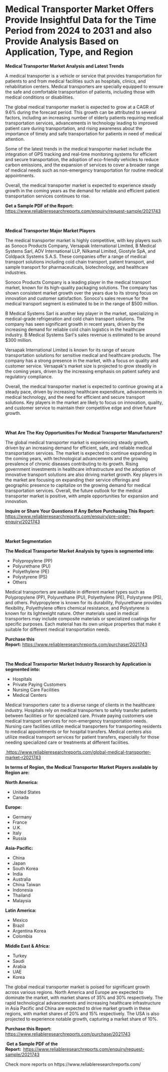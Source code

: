 <p><h1>Medical Transporter Market Offers Provide Insightful Data for the Time Period from 2024 to 2031 and also Provide Analysis Based on Application, Type, and Region</h1></p><p><strong>Medical Transporter Market Analysis and Latest Trends</strong></p>
<p><p>A medical transporter is a vehicle or service that provides transportation for patients to and from medical facilities such as hospitals, clinics, and rehabilitation centers. Medical transporters are specially equipped to ensure the safe and comfortable transportation of patients, including those with medical conditions or disabilities.</p><p>The global medical transporter market is expected to grow at a CAGR of 9.6% during the forecast period. This growth can be attributed to several factors, including an increasing number of elderly patients requiring medical transportation services, advancements in technology leading to improved patient care during transportation, and rising awareness about the importance of timely and safe transportation for patients in need of medical attention.</p><p>Some of the latest trends in the medical transporter market include the integration of GPS tracking and real-time monitoring systems for efficient and secure transportation, the adoption of eco-friendly vehicles to reduce carbon emissions, and the expansion of services to cover a broader range of medical needs such as non-emergency transportation for routine medical appointments.</p><p>Overall, the medical transporter market is expected to experience steady growth in the coming years as the demand for reliable and efficient patient transportation services continues to rise.</p></p>
<p><strong>Get a Sample PDF of the Report:&nbsp;</strong> <a href="https://www.reliableresearchreports.com/enquiry/request-sample/2021743">https://www.reliableresearchreports.com/enquiry/request-sample/2021743</a></p>
<p>&nbsp;</p>
<p><strong>Medical Transporter Major Market Players</strong></p>
<p><p>The medical transporter market is highly competitive, with key players such as Sonoco Products Company, Versapak International Limited, B Medical Systems Sarl, AOV International LLP, Nilkamal Limited, Giostyle SpA, and Coldpack Systems S.A.S. These companies offer a range of medical transport solutions including cold chain transport, patient transport, and sample transport for pharmaceuticals, biotechnology, and healthcare industries.</p><p>Sonoco Products Company is a leading player in the medical transport market, known for its high-quality packaging solutions. The company has shown consistent market growth over the years due to its strong focus on innovation and customer satisfaction. Sonoco's sales revenue for the medical transport segment is estimated to be in the range of $500 million.</p><p>B Medical Systems Sarl is another key player in the market, specializing in medical-grade refrigeration and cold chain transport solutions. The company has seen significant growth in recent years, driven by the increasing demand for reliable cold chain logistics in the healthcare industry. B Medical Systems Sarl's sales revenue is estimated to be around $300 million.</p><p>Versapak International Limited is known for its range of secure transportation solutions for sensitive medical and healthcare products. The company has a strong presence in the market, with a focus on quality and customer service. Versapak's market size is projected to grow steadily in the coming years, driven by the increasing emphasis on patient safety and regulatory compliance.</p><p>Overall, the medical transporter market is expected to continue growing at a steady pace, driven by increasing healthcare expenditure, advancements in medical technology, and the need for efficient and secure transport solutions. Key players in the market are likely to focus on innovation, quality, and customer service to maintain their competitive edge and drive future growth.</p></p>
<p>&nbsp;</p>
<p><strong>What Are The Key Opportunities For Medical Transporter Manufacturers?</strong></p>
<p><p>The global medical transporter market is experiencing steady growth, driven by an increasing demand for efficient, safe, and reliable medical transportation services. The market is expected to continue expanding in the coming years, with technological advancements and the growing prevalence of chronic diseases contributing to its growth. Rising government investments in healthcare infrastructure and the adoption of innovative transport solutions are also driving market growth. Key players in the market are focusing on expanding their service offerings and geographic presence to capitalize on the growing demand for medical transportation services. Overall, the future outlook for the medical transporter market is positive, with ample opportunities for expansion and innovation.</p></p>
<p><strong>Inquire or Share Your Questions If Any Before Purchasing This Report:</strong> <a href="https://www.reliableresearchreports.com/enquiry/pre-order-enquiry/2021743">https://www.reliableresearchreports.com/enquiry/pre-order-enquiry/2021743</a></p>
<p>&nbsp;</p>
<p><strong>Market Segmentation</strong></p>
<p><strong>The Medical Transporter Market Analysis by types is segmented into:</strong></p>
<p><ul><li>Polypropylene (PP)</li><li>Polyurethane (PU)</li><li>Polyethylene (PE)</li><li>Polystyrene (PS)</li><li>Others</li></ul></p>
<p><p>Medical transporters are available in different market types such as Polypropylene (PP), Polyurethane (PU), Polyethylene (PE), Polystyrene (PS), and others. Polypropylene is known for its durability, Polyurethane provides flexibility, Polyethylene offers chemical resistance, and Polystyrene is known for its lightweight nature. Other materials used in medical transporters may include composite materials or specialized coatings for specific purposes. Each material has its own unique properties that make it suitable for different medical transportation needs.</p></p>
<p><strong>Purchase this Report:&nbsp;</strong><a href="https://www.reliableresearchreports.com/purchase/2021743">https://www.reliableresearchreports.com/purchase/2021743</a></p>
<p>&nbsp;</p>
<p><strong>The Medical Transporter Market Industry Research by Application is segmented into:</strong></p>
<p><ul><li>Hospitals</li><li>Private Paying Customers</li><li>Nursing Care Facilities</li><li>Medical Centers</li></ul></p>
<p><p>Medical transporters cater to a diverse range of clients in the healthcare industry. Hospitals rely on medical transporters to safely transfer patients between facilities or for specialized care. Private paying customers use medical transport services for non-emergency transportation needs. Nursing care facilities utilize medical transporters for transporting residents to medical appointments or for hospital transfers. Medical centers also utilize medical transport services for patient transfers, especially for those needing specialized care or treatments at different facilities.</p></p>
<p><a href="https://www.reliableresearchreports.com/global-medical-transporter-market-r2021743">&nbsp;https://www.reliableresearchreports.com/global-medical-transporter-market-r2021743</a></p>
<p><strong>In terms of Region, the Medical Transporter Market Players available by Region are:</strong></p>
<p>
    <p> <strong> North America: </strong>
        <ul>
            <li>United States</li>
            <li>Canada</li>
        </ul>
        </p> 
    <p> <strong> Europe: </strong>
        <ul>
            <li>Germany</li>
            <li>France</li>
            <li>U.K.</li>
            <li>Italy</li>
            <li>Russia</li>
        </ul>
        </p> 
    <p> <strong> Asia-Pacific: </strong>
        <ul>
            <li>China</li>
            <li>Japan</li>
            <li>South Korea</li>
            <li>India</li>
            <li>Australia</li>
            <li>China Taiwan</li>
            <li>Indonesia</li>
            <li>Thailand</li>
            <li>Malaysia</li>
        </ul>
        </p> 
    <p> <strong> Latin America: </strong>
        <ul>
            <li>Mexico</li>
            <li>Brazil</li>
            <li>Argentina Korea</li>
            <li>Colombia</li>
        </ul>
        </p> 
    <p> <strong> Middle East & Africa: </strong>
        <ul>
            <li>Turkey</li>
            <li>Saudi</li>
            <li>Arabia</li>
            <li>UAE</li>
            <li>Korea</li>
        </ul>
    </p>
    </p>
<p><p>The global medical transporter market is poised for significant growth across various regions. North America and Europe are expected to dominate the market, with market shares of 35% and 30% respectively. The rapid technological advancements and increasing healthcare infrastructure in Asia Pacific and China are expected to drive market growth in these regions, with market shares of 20% and 15% respectively. The USA is also projected to experience notable growth, capturing a market share of 10%.</p></p>
<p><strong>Purchase this Report: </strong><a href="https://www.reliableresearchreports.com/purchase/2021743">https://www.reliableresearchreports.com/purchase/2021743</a></p>
<p>&nbsp;<strong>Get a Sample PDF of the Report:&nbsp;&nbsp;</strong><a href="https://www.reliableresearchreports.com/enquiry/request-sample/2021743">https://www.reliableresearchreports.com/enquiry/request-sample/2021743</a></p>
<p><strong></strong></p>
<p>Check more reports on https://www.reliableresearchreports.com/</p>